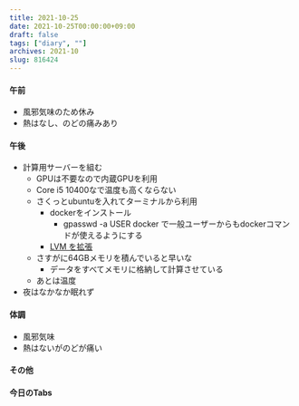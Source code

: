 ```yaml
---
title: 2021-10-25
date: 2021-10-25T00:00:00+09:00
draft: false
tags: ["diary", ""]
archives: 2021-10
slug: 816424
---
```

#### 午前
- 風邪気味のため休み
- 熱はなし、のどの痛みあり
#### 午後
- 計算用サーバーを組む
  - GPUは不要なので内蔵GPUを利用
  - Core i5 10400なで温度も高くならない
  - さくっとubuntuを入れてターミナルから利用
    - dockerをインストール
      - gpasswd -a USER docker で一般ユーザーからもdockerコマンドが使えるようにする
    - [LVM を拡張](https://www.ytyng.com/blog/lvm-partition-extend-full-remain-volume/)
  - さすがに64GBメモリを積んでいると早いな
    - データをすべてメモリに格納して計算させている
  - あとは温度
- 夜はなかなか眠れず
#### 体調
- 風邪気味
- 熱はないがのどが痛い
#### その他
#### 今日のTabs